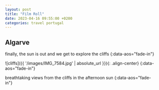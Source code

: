 ```yaml
---
layout: post
title: "Film Roll"
date: 2023-04-16 09:55:00 +0200
categories: travel portugal
---
```

## Algarve

finally, the sun is out and we get to explore the cliffs
{:data-aos="fade-in"}

![cliffs]({{ '/images/IMG_7584.jpg' | absolute_url }}){: .align-center}
{:data-aos="fade-in"}

breathtaking views from the cliffs in the afternoon sun
{:data-aos="fade-in"}

